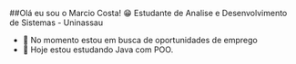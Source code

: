 ##Olá eu sou o Marcio Costa! 😁 Estudante de Analise e Desenvolvimento de Sistemas - Uninassau
- 🔭 No momento estou em busca de oportunidades de emprego
- 🌱 Hoje estou estudando Java com POO.



